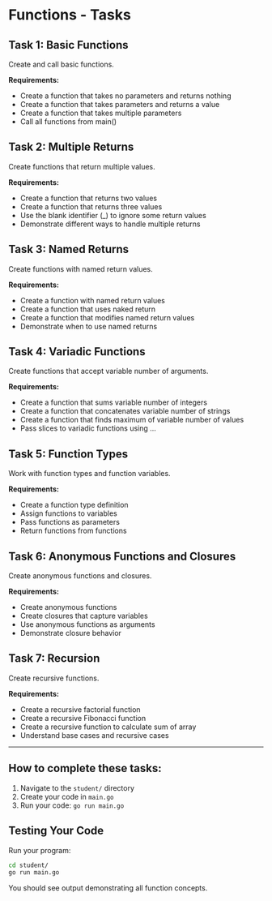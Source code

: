 # Functions - Tasks

## Task 1: Basic Functions
Create and call basic functions.

**Requirements:**
- Create a function that takes no parameters and returns nothing
- Create a function that takes parameters and returns a value
- Create a function that takes multiple parameters
- Call all functions from main()

## Task 2: Multiple Returns
Create functions that return multiple values.

**Requirements:**
- Create a function that returns two values
- Create a function that returns three values
- Use the blank identifier (_) to ignore some return values
- Demonstrate different ways to handle multiple returns

## Task 3: Named Returns
Create functions with named return values.

**Requirements:**
- Create a function with named return values
- Create a function that uses naked return
- Create a function that modifies named return values
- Demonstrate when to use named returns

## Task 4: Variadic Functions
Create functions that accept variable number of arguments.

**Requirements:**
- Create a function that sums variable number of integers
- Create a function that concatenates variable number of strings
- Create a function that finds maximum of variable number of values
- Pass slices to variadic functions using ...

## Task 5: Function Types
Work with function types and function variables.

**Requirements:**
- Create a function type definition
- Assign functions to variables
- Pass functions as parameters
- Return functions from functions

## Task 6: Anonymous Functions and Closures
Create anonymous functions and closures.

**Requirements:**
- Create anonymous functions
- Create closures that capture variables
- Use anonymous functions as arguments
- Demonstrate closure behavior

## Task 7: Recursion
Create recursive functions.

**Requirements:**
- Create a recursive factorial function
- Create a recursive Fibonacci function
- Create a recursive function to calculate sum of array
- Understand base cases and recursive cases

---

## How to complete these tasks:

1. Navigate to the `student/` directory
2. Create your code in `main.go`
3. Run your code: `go run main.go`



## Testing Your Code

Run your program:
```bash
cd student/
go run main.go
```

You should see output demonstrating all function concepts.